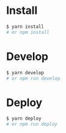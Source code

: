 # Install

```sh
$ yarn install
# or npm install
```

# Develop

```sh
$ yarn develop
# or npm run develop
```

# Deploy

```sh
$ yarn deploy
# or npm run deploy
```
